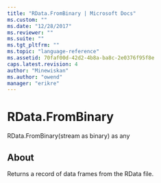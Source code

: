 ```yaml
---
title: "RData.FromBinary | Microsoft Docs"
ms.custom: ""
ms.date: "12/28/2017"
ms.reviewer: ""
ms.suite: ""
ms.tgt_pltfrm: ""
ms.topic: "language-reference"
ms.assetid: 70faf00d-42d2-4b8a-ba8c-2e0376f95f8e
caps.latest.revision: 4
author: "Minewiskan"
ms.author: "owend"
manager: "erikre"
---
```

# RData.FromBinary
RData.FromBinary(stream as binary) as any  
  
## About  
Returns a record of data frames from the RData file.  
  
